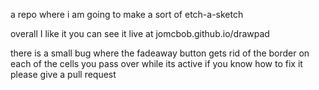 a repo where i am going to make a sort of etch-a-sketch



overall I like it you can see it live at jomcbob.github.io/drawpad 

there is a small bug where the fadeaway button gets rid of the border on 
each of the cells you pass over while its active if you know how to fix it 
please give a pull request 